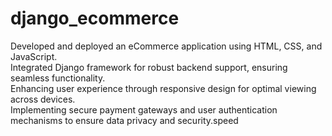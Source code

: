 # django_ecommerce<br>
Developed and deployed an eCommerce application using HTML, CSS, and JavaScript. <br>
Integrated Django framework for robust backend support, ensuring seamless functionality. <br>
Enhancing user experience through responsive design for optimal viewing across devices. <br>
Implementing secure payment gateways and user authentication mechanisms to ensure data privacy and security.speed
